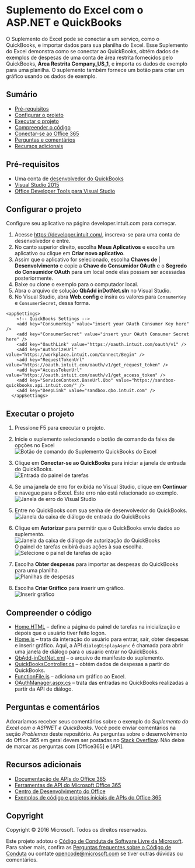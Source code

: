 # <a name="excel-add-in-with-aspnet-and-quickbooks"></a>Suplemento do Excel com o ASP.NET e QuickBooks

O Suplemento do Excel pode se conectar a um serviço, como o QuickBooks, e importar dados para sua planilha do Excel. Esse Suplemento do Excel demonstra como se conectar ao QuickBooks, obtém dados de exemplos de despesas de uma conta de área restrita fornecidos pelo QuickBooks, **Área Restrita Company_US_1**, e importa os dados de exemplo para uma planilha. O suplemento também fornece um botão para criar um gráfico usando os dados de exemplo.

## <a name="table-of-contents"></a>Sumário

* [Pré-requisitos](#prerequisites)
* [Configurar o projeto](#configure-the-project)
* [Executar o projeto](#run-the-project)
* [Compreender o código](#understand-the-code)
* [Conectar-se ao Office 365](#connect-to-office-365)
* [Perguntas e comentários](#questions-and-comments)
* [Recursos adicionais](#additional-resources)

## <a name="prerequisites"></a>Pré-requisitos

* Uma conta de [desenvolvedor do QuickBooks](https://developer.intuit.com/)
* [Visual Studio 2015](https://www.visualstudio.com/downloads/download-visual-studio-vs.aspx)
* [Office Developer Tools para Visual Studio](https://www.visualstudio.com/en-us/features/office-tools-vs.aspx)

## <a name="configure-the-project"></a>Configurar o projeto

Configure seu aplicativo na página developer.intuit.com para começar.

1. Acesse https://developer.intuit.com/, inscreva-se para uma conta de desenvolvedor e entre.
2. No canto superior direito, escolha **Meus Aplicativos** e escolha um aplicativo ou clique em **Criar novo aplicativo**. 
3. Assim que o aplicativo for selecionado, escolha **Chaves de** | **Desenvolvimento** e copie a **Chave do Consumidor OAuth** e o **Segredo do Consumidor OAuth** para um local onde elas possam ser acessadas posteriormente.
4. Baixe ou clone o exemplo para o computador local.
5. Abra o arquivo de solução **QbAdd inDotNet.sln** no Visual Studio.
6. No Visual Studio, abra **Web.config** e insira os valores para `ConsumerKey` e `ConsumerSecret`, dessa forma.

```
<appSettings>
    <!-- QuickBooks Settings -->
    <add key="ConsumerKey" value="insert your OAuth Consumer Key here" />
    <add key="ConsumerSecret" value="insert your OAuth Consumer Secret here" />
    <add key="OauthLink" value="https://oauth.intuit.com/oauth/v1" />
    <add key="AuthorizeUrl" value="https://workplace.intuit.com/Connect/Begin" />
    <add key="RequestTokenUrl" value="https://oauth.intuit.com/oauth/v1/get_request_token" />
    <add key="AccessTokenUrl" value="https://oauth.intuit.com/oauth/v1/get_access_token" />
    <add key="ServiceContext.BaseUrl.Qbo" value="https://sandbox-quickbooks.api.intuit.com/" />
    <add key="DeepLink" value="sandbox.qbo.intuit.com" />
  </appSettings>
```

## <a name="run-the-project"></a>Executar o projeto

1. Pressione F5 para executar o projeto.

2. Inicie o suplemento selecionando o botão de comando da faixa de opções no Excel<br>![Botão de comando do Suplemento QuickBooks do Excel](../readme-images/readme_command_image.PNG)  

3. Clique em **Conectar-se ao QuickBooks** para iniciar a janela de entrada do QuickBooks.<br>![Entrada do painel de tarefas](../readme-images/readme_image_taskpane.PNG)

4. Se uma janela de erro for exibida no Visual Studio, clique em **Continuar** e navegue para o Excel. Este erro não está relacionado ao exemplo.<br>![Janela de erro do Visual Studio](../readme-images/readme_image_error.PNG)

5. Entre no QuickBooks com sua senha de desenvolvedor do QuickBooks.<br>![Janela da caixa de diálogo de entrada do QuickBooks](../readme-images/readme_image_signin.PNG)

6. Clique em **Autorizar** para permitir que o QuickBooks envie dados ao suplemento.<br>![Janela da caixa de diálogo de autorização do QuickBooks](../readme-images/readme_image_authorize.PNG) <br> O painel de tarefas exibirá duas ações à sua escolha. <br>![Selecione o painel de tarefas de ação](../readme-images/readme_image_action.PNG)

8. Escolha **Obter despesas** para importar as despesas do QuickBooks para uma planilha. <br>![Planilhas de despesas](../readme-images/readme_image_expenses.PNG)

9. Escolha **Criar Gráfico** para inserir um gráfico. <br>![Inserir gráfico](../readme-images/readme_image_chart.PNG)

## <a name="understand-the-code"></a>Compreender o código

* [Home.HTML](QbAdd-inDotNetWeb/Home.html) – define a página do painel de tarefas na inicialização e depois que o usuário tiver feito logon.
* [Home.js](QbAdd-inDotNetWeb/Home.js) – trata da interação do usuário para entrar, sair, obter despesas e inserir gráfico. Aqui, a API `dialogDisplayAsync` é chamada para abrir uma janela de diálogo para o usuário entrar no QuickBooks.
* [QbAdd-inDotNet.xml](QbAdd-inDotNet/QbAdd-inDotNetManifest/QbAdd-inDotNet.xml) – o arquivo de manifesto do suplemento. 
* [QuickBooksController.cs](QbAdd-inDotNetWeb/Controllers/QuickBooksController.cs) – obtém dados de despesas a partir do QuickBooks.
* [FunctionFile.js](QbAdd-inDotNetWeb/Functions/FunctionFile.js) – adiciona um gráfico ao Excel.
* [OAuthManager.aspx.cs](QbAdd-inDotNetWeb/OAuthManager.aspx.cs) – trata das entradas no QuickBooks realizadas a partir da API de diálogo.

## <a name="questions-and-comments"></a>Perguntas e comentários

Adoraríamos receber seus comentários sobre o exemplo do *Suplemento do Excel com o ASPNET e QuickBooks*. Você pode enviar comentários na seção *Problemas* deste repositório. As perguntas sobre o desenvolvimento do Office 365 em geral devem ser postadas no [Stack Overflow](http://stackoverflow.com/questions/tagged/Office365+API). Não deixe de marcar as perguntas com [Office365] e [API].

## <a name="additional-resources"></a>Recursos adicionais

* [Documentação de APIs do Office 365](http://msdn.microsoft.com/office/office365/howto/platform-development-overview)
* [Ferramentas de API do Microsoft Office 365](https://visualstudiogallery.msdn.microsoft.com/a15b85e6-69a7-4fdf-adda-a38066bb5155)
* [Centro de Desenvolvimento do Office](http://dev.office.com/)
* [Exemplos de código e projetos iniciais de APIs do Office 365](http://msdn.microsoft.com/en-us/office/office365/howto/starter-projects-and-code-samples)

## <a name="copyright"></a>Copyright
Copyright © 2016 Microsoft. Todos os direitos reservados.


Este projeto adotou o [Código de Conduta de Software Livre da Microsoft](https://opensource.microsoft.com/codeofconduct/). Para saber mais, confira as [Perguntas frequentes sobre o Código de Conduta](https://opensource.microsoft.com/codeofconduct/faq/) ou contate [opencode@microsoft.com](mailto:opencode@microsoft.com) se tiver outras dúvidas ou comentários.
